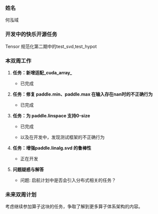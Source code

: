 ### 姓名

何泓域

### 开发中的快乐开源任务

Tensor 规范化第二期中的test_svd,test_hypot

### 本双周工作

1. **任务：新增适配_cuda_array_**
    
    - 已完成

2. **任务：修复 paddle.min、paddle.max 在输入存在nan时的不正确行为**

    - 已完成

3. **任务：为 paddle.linspace 支持0-size**

    - 已完成

    - 以及在开发中，发现测试框架的不正确行为

4. **任务：增强paddle.linalg.svd 的鲁棒性**

    - 正在开发

3. **问题疑惑与解答**

   - 问题: 启航计划中是否会引入分布式相关的任务？


### 未来双周计划

考虑继续参加算子这块的任务，争取了解到更多算子体系架构的内容。